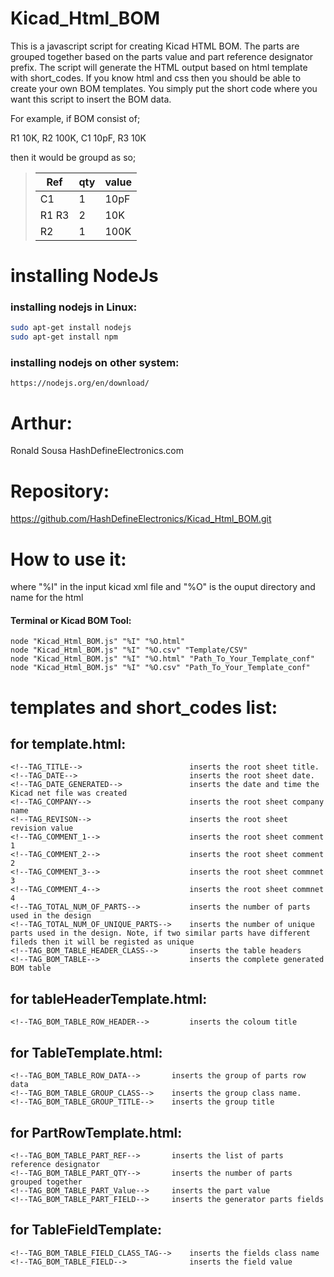# Kicad_Html_BOM
This is a javascript script for creating Kicad HTML BOM.
The parts are grouped together based on the parts value and part reference designator prefix. The script will generate the HTML output based on html template with short_codes.
If you know html and css then you should be able to create your own BOM templates. You simply put the short code where you want this script to insert the BOM data.

For example, if BOM consist of;

R1 10K, R2 100K, C1 10pF, R3 10K

then it would be groupd as so;

> | Ref | qty |value|
> |----|-----|-----|
> |C1 | 1 | 10pF |
> | R1 R3 | 2 | 10K|
> | R2| 1 | 100K|

# installing NodeJs
### installing nodejs in Linux:
```sh
sudo apt-get install nodejs
sudo apt-get install npm
```
### installing nodejs on other system:
    https://nodejs.org/en/download/

# Arthur: 
Ronald Sousa HashDefineElectronics.com

# Repository: 

https://github.com/HashDefineElectronics/Kicad_Html_BOM.git 

# How to use it: 
where "%I" in the input kicad xml file and "%O" is the ouput directory and name for the html

#### Terminal or Kicad BOM Tool:
    node "Kicad_Html_BOM.js" "%I" "%O.html"
    node "Kicad_Html_BOM.js" "%I" "%O.csv" "Template/CSV"
    node "Kicad_Html_BOM.js" "%I" "%O.html" "Path_To_Your_Template_conf"
    node "Kicad_Html_BOM.js" "%I" "%O.csv" "Path_To_Your_Template_conf"

# templates and short_codes list:

## for template.html:
    <!--TAG_TITLE-->                        inserts the root sheet title.
    <!--TAG_DATE-->                         inserts the root sheet date.
    <!--TAG_DATE_GENERATED-->               inserts the date and time the Kicad net file was created
    <!--TAG_COMPANY-->                      inserts the root sheet company name
    <!--TAG_REVISON-->                      inserts the root sheet revision value
    <!--TAG_COMMENT_1-->                    inserts the root sheet comment 1
    <!--TAG_COMMENT_2-->                    inserts the root sheet comment 2
    <!--TAG_COMMENT_3-->                    inserts the root sheet commnet 3
    <!--TAG_COMMENT_4-->                    inserts the root sheet commnet 4
    <!--TAG_TOTAL_NUM_OF_PARTS-->           inserts the number of parts used in the design
    <!--TAG_TOTAL_NUM_OF_UNIQUE_PARTS-->    inserts the number of unique parts used in the design. Note, if two similar parts have different fileds then it will be registed as unique
    <!--TAG_BOM_TABLE_HEADER_CLASS-->       inserts the table headers
    <!--TAG_BOM_TABLE-->                    inserts the complete generated BOM table

## for tableHeaderTemplate.html:
    <!--TAG_BOM_TABLE_ROW_HEADER-->         inserts the coloum title

## for TableTemplate.html:
    <!--TAG_BOM_TABLE_ROW_DATA-->       inserts the group of parts row data
    <!--TAG_BOM_TABLE_GROUP_CLASS-->    inserts the group class name.
    <!--TAG_BOM_TABLE_GROUP_TITLE-->    inserts the group title

## for PartRowTemplate.html:
    <!--TAG_BOM_TABLE_PART_REF-->       inserts the list of parts reference designator
    <!--TAG_BOM_TABLE_PART_QTY-->       inserts the number of parts grouped together
    <!--TAG_BOM_TABLE_PART_Value-->     inserts the part value
    <!--TAG_BOM_TABLE_PART_FIELD-->     inserts the generator parts fields

## for TableFieldTemplate:
    <!--TAG_BOM_TABLE_FIELD_CLASS_TAG-->    inserts the fields class name
    <!--TAG_BOM_TABLE_FIELD-->              inserts the field value
